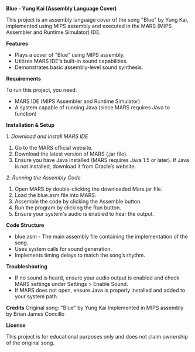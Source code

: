 **Blue - Yung Kai (Assembly Language Cover)**

This project is an assembly language cover of the song "Blue" by Yung Kai, implemented using MIPS assembly and executed in the MARS (MIPS Assembler and Runtime Simulator) IDE.

**Features**
- Plays a cover of "Blue" using MIPS assembly.
- Utilizes MARS IDE's built-in sound capabilities.
- Demonstrates basic assembly-level sound synthesis.

**Requirements**

To run this project, you need:
- MARS IDE (MIPS Assembler and Runtime Simulator)
- A system capable of running Java (since MARS requires Java to function)

**Installation & Setup**

_1. Download and Install MARS IDE_
  1. Go to the MARS official website.
  2. Download the latest version of MARS (.jar file).
  3. Ensure you have Java installed (MARS requires Java 1.5 or later). If Java is not installed, download it from Oracle’s website.

_2. Running the Assembly Code_
  1. Open MARS by double-clicking the downloaded Mars.jar file.
  2. Load the blue.asm file into MARS.
  3. Assemble the code by clicking the Assemble button.
  4. Run the program by clicking the Run button.
  5. Ensure your system's audio is enabled to hear the output.

**Code Structure**
- blue.asm - The main assembly file containing the implementation of the song.
- Uses system calls for sound generation.
- Implements timing delays to match the song’s rhythm.

**Troubleshooting**
- If no sound is heard, ensure your audio output is enabled and check MARS settings under Settings > Enable Sound.
- If MARS does not open, ensure Java is properly installed and added to your system path.

**Credits**
Original song: "Blue" by Yung Kai
Implemented in MIPS assembly by Brian James Concillo

**License**

This project is for educational purposes only and does not claim ownership of the original song.
